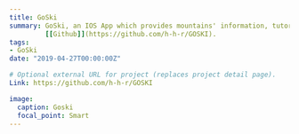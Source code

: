 ```yaml
---
title: GoSki
summary: GoSki, an IOS App which provides mountains' information, tutorials and friends. 
         [[Github]](https://github.com/h-h-r/GOSKI).
tags:
- GoSki
date: "2019-04-27T00:00:00Z"

# Optional external URL for project (replaces project detail page).
Link: https://github.com/h-h-r/GOSKI

image:
  caption: Goski
  focal_point: Smart
---
```

